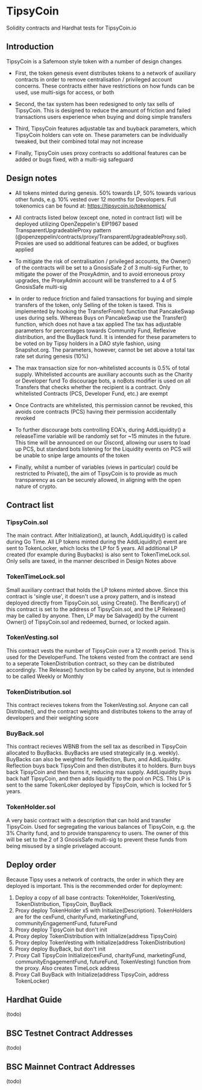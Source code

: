 # TipsyCoin

Solidity contracts and Hardhat tests for TipsyCoin.io

## Introduction
TipsyCoin is a Safemoon style token with a number of design changes

- First, the token genesis event distributes tokens to a network of auxiliary contracts in order to remove centralisation / privileged account concerns. These contracts either have restrictions on how funds can be used, use multi-sigs for access, or both

- Second, the tax system has been redesigned to only tax sells of TipsyCoin. This is designed to reduce the amount of friction and failed transactions users experience when buying and doing simple transfers

- Third, TipsyCoin features adjustable tax and buyback parameters, which TipsyCoin holders can vote on. These parameters can be individually tweaked, but their combined total may not increase

- Finally, TipsyCoin uses proxy contracts so additional features can be added or bugs fixed, with a multi-sig safeguard

## Design notes
- All tokens minted during genesis. 50% towards LP, 50% towards various other funds, e.g. 10% vested over 12 months for Devolopers. Full tokenomics can be found at: https://tipsycoin.io/tokenomics/

- All contracts listed below (except one, noted in contract list) will be deployed utilizing OpenZeppelin's EIP1967 based TransparentUpgradeableProxy pattern (@openzeppelin/contracts/proxy/TransparentUpgradeableProxy.sol). Proxies are used so additional features can be added, or bugfixes applied

- To mitigate the risk of centralisation / privileged accounts, the Owner() of the contracts will be set to a GnosisSafe 2 of 3 multi-sig
Further, to mitigate the power of the ProxyAdmin, and to avoid erroneous proxy upgrades, the ProxyAdmin account will be transferred to a 4 of 5 GnosisSafe multi-sig

- In order to reduce friction and failed transactions for buying and simple transfers of the token, only Selling of the token is taxed. This is implemented by hooking the TransferFrom() function that PancakeSwap uses during sells. Whereas Buys on PancakeSwap use the Transfer() function, which does not have a tax applied
The tax has adjustable parameters for percentages towards Community Fund, Reflexive distribution, and the BuyBack fund. It is intended for these parameters to be voted on by Tipsy holders in a DAO style fashion, using Snapshot.org. The parameters, however, cannot be set above a total tax rate set during genesis (10%)

- The max transaction size for non-whitelisted accounts is 0.5% of total supply. Whitelisted accounts are auxiliary accounts such as the Charity or Developer fund
To discourage bots, a noBots modifier is used on all Transfers that checks whether the recipient is a contract. Only whitelisted Contracts (PCS, Developer Fund, etc.) are exempt

- Once Contracts are whitelisted, this permission cannot be revoked, this avoids core contracts (PCS) having their permission accidentally revoked

- To further discourage bots controlling EOA's, during AddLiquidity() a releaseTime variable will be randomly set for ~15 minutes in the future. This time will be announced on our Discord, allowing our users to load up PCS, but standard bots listening for the Liquidity events on PCS will be unable to snipe large amounts of the token

- Finally, whilst a number of variables (views in particular) could be restricted to Private(), the aim of TipsyCoin is to provide as much transparency as can be securely allowed, in aligning with the open nature of crypto.


## Contract list
### TipsyCoin.sol 
The main contract. After Initialization(), at launch, AddLiquidity() is called during Go Time. All LP tokens minted during the AddLiquidity() event are sent to TokenLocker, which locks the LP for 5 years. All additional LP created (for example during Buybacks) is also sent to TokenTimeLock.sol. Only sells are taxed, in the manner described in Design Notes above

### TokenTimeLock.sol 
Small auxiliary contract that holds the LP tokens minted above. Since this contract is 'single use', it doesn't use a proxy pattern, and is instead deployed directly from TipsyCoin.sol, using Create(). The Benificary() of this contract is set to the address of TipsyCoin.sol, and the LP Release() may be called by anyone. Then, LP may be Salvaged() by the current Owner() of TipsyCoin.sol and redeemed, burned, or locked again.

### TokenVesting.sol
This contract vests the number of TipsyCoin over a 12 month period. This is used for the DeveloperFund. The tokens vested from the contract are send to a seperate TokenDistribution contract, so they can be distributed accordingly. The Release() function by be called by anyone, but is intended to be called Weekly or Monthly

### TokenDistribution.sol
This contract recieves tokens from the TokenVesting.sol. Anyone can call Distribute(), and the contract weights and distributes tokens to the array of developers and their weighting score

### BuyBack.sol
This contract recieves WBNB from the sell tax as described in TipsyCoin allocated to BuyBacks. BuyBacks are used strategically (e.g. weekly). BuyBacks can also be weighted for Reflection, Burn, and AddLiquidity. Reflection buys back TipsyCoin and then distributes it to holders. Burn buys back TipsyCoin and then burns it, reducing max supply. AddLiquidity buys back half TipsyCoin, and then adds liquidity to the pool on PCS. This LP is sent to the same TokenLoker deployed by TipsyCoin, which is locked for 5 years.

### TokenHolder.sol
A very basic contract with a description that can hold and transfer TipsyCoin. Used for segregating the various balances of TipsyCoin, e.g. the 3% Charity fund, and to provide transparency to users. The owner of this will be set to the 2 of 3 GnosisSafe multi-sig to prevent these funds from being misused by a single privelaged account.

## Deploy order
Because Tipsy uses a network of contracts, the order in which they are deployed is important. This is the recommended order for deployment:
1. Deploy a copy of all base contracts: TokenHolder, TokenVesting, TokenDistribution, TipsyCoin, BuyBack
2. Proxy deploy TokenHolder x5 with Initialize(Description). TokenHolders are for the cexFund, charityFund, marketingFund, communityEngagementFund, futureFund
3. Proxy deploy TipsyCoin but don't init
4. Proxy deploy TokenDistribution with Initialize(address TipsyCoin)
5. Proxy deploy TokenVesting with Initialize(address TokenDistribution)
6. Proxy deploy BuyBack, but don't init
7. Proxy Call TipsyCoin Initialize(cexFund, charityFund, marketingFund, communityEngagementFund, futureFund, TokenVesting) function from the proxy. Also creates TimeLock address
8. Proxy Call BuyBack with Initialize(address TipsyCoin, address TokenLocker)

## Hardhat Guide
(todo)

## BSC Testnet Contract Addresses
(todo)

## BSC Mainnet Contract Addresses
(todo)
